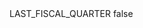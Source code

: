 <?xml version="1.0" encoding="UTF-8"?>
<CustomMetadata xmlns="http://soap.sforce.com/2006/04/metadata">
    <label>LAST_FISCAL_QUARTER</label>
    <protected>false</protected>
</CustomMetadata>
